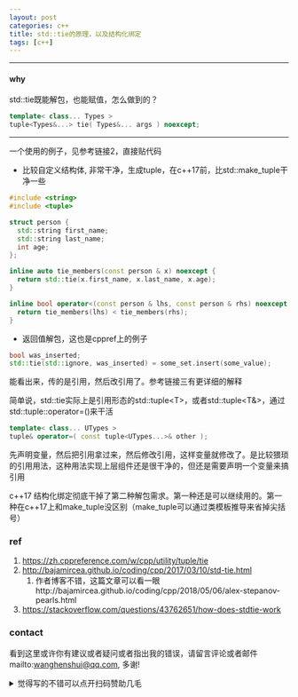 ```yaml
---
layout: post
categories: c++
title: std::tie的原理，以及结构化绑定
tags: [c++]
---
```


  

---

#### why

std::tie既能解包，也能赋值，怎么做到的？

```c++
template< class... Types >
tuple<Types&...> tie( Types&... args ) noexcept;
```

---

一个使用的例子，见参考链接2，直接贴代码

- 比较自定义结构体, 非常干净，生成tuple，在c++17前，比std::make_tuple干净一些

```c++
#include <string>
#include <tuple>

struct person {
  std::string first_name;
  std::string last_name;
  int age;
};

inline auto tie_members(const person & x) noexcept {
  return std::tie(x.first_name, x.last_name, x.age);
}

inline bool operator<(const person & lhs, const person & rhs) noexcept {
  return tie_members(lhs) < tie_members(rhs);
}
```

- 返回值解包，这也是cppref上的例子

```c++
bool was_inserted;
std::tie(std::ignore, was_inserted) = some_set.insert(some_value);
```

能看出来，传的是引用，然后改引用了。参考链接三有更详细的解释

简单说，std::tie实际上是引用形态的std::tuple\<T\>，或者std::tuple\<T&\>，通过std::tuple::operator=()来干活

```c++
template< class... UTypes >
tuple& operator=( const tuple<UTypes...>& other );
```



先声明变量，然后把引用拿过来，然后修改引用，这样变量就修改了。是比较猥琐的引用用法，这种用法实现上层组件还是很干净的，但还是需要声明一个变量来搞引用

c++17 结构化绑定彻底干掉了第二种解包需求。第一种还是可以继续用的。第一种在c++17上和make_tuple没区别（make_tuple可以通过类模板推导来省掉尖括号）



### ref

1. https://zh.cppreference.com/w/cpp/utility/tuple/tie
2. http://bajamircea.github.io/coding/cpp/2017/03/10/std-tie.html
   1. 作者博客不错，这篇文章可以看一眼http://bajamircea.github.io/coding/cpp/2018/05/06/alex-stepanov-pearls.html
3. https://stackoverflow.com/questions/43762651/how-does-stdtie-work


### contact

看到这里或许你有建议或者疑问或者指出我的错误，请留言评论或者邮件mailto:wanghenshui@qq.com, 多谢! 
<details>
<summary>觉得写的不错可以点开扫码赞助几毛</summary>
<img src="https://wanghenshui.github.io/assets/wepay.png" alt="微信转账">
</details>